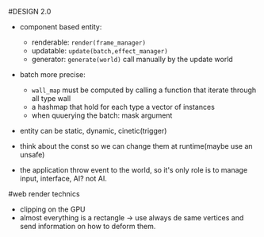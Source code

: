 #DESIGN 2.0

* component based entity:
  * renderable: `render(frame_manager)`
  * updatable: `update(batch,effect_manager)`
  * generator: `generate(world)` call manually by the update world

* batch more precise:
  * `wall_map` must be computed by calling a function that iterate through all type wall
  * a hashmap that hold for each type a vector of instances
  * when quuerying the batch: mask argument

* entity can be static, dynamic, cinetic(trigger)

* think about the const so we can change them at runtime(maybe use an unsafe)

* the application throw event to the world, so it's only role is to manage input, interface, AI? not AI.

#web render technics

* clipping on the GPU
* almost everything is a rectangle -> use always de same vertices and send information on how to deform them.

